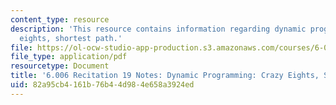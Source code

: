 ```yaml
---
content_type: resource
description: 'This resource contains information regarding dynamic programming: crazy
  eights, shortest path.'
file: https://ol-ocw-studio-app-production.s3.amazonaws.com/courses/6-006-introduction-to-algorithms-fall-2011/82a95cb4161b76b44d984e658a3924ed_MIT6_006F11_rec19.pdf
file_type: application/pdf
resourcetype: Document
title: '6.006 Recitation 19 Notes: Dynamic Programming: Crazy Eights, Shortest Path'
uid: 82a95cb4-161b-76b4-4d98-4e658a3924ed
---
```

